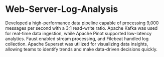 # Web-Server-Log-Analysis
Developed a high-performance data pipeline capable of processing 9,000 messages per second with a 3:1 read-write ratio. Apache Kafka was used for real-time data ingestion, while Apache Pinot supported low-latency analytics. Faust enabled stream processing, and Filebeat handled log collection. Apache Superset was utilized for visualizing data insights, allowing teams to identify trends and make data-driven decisions quickly.
